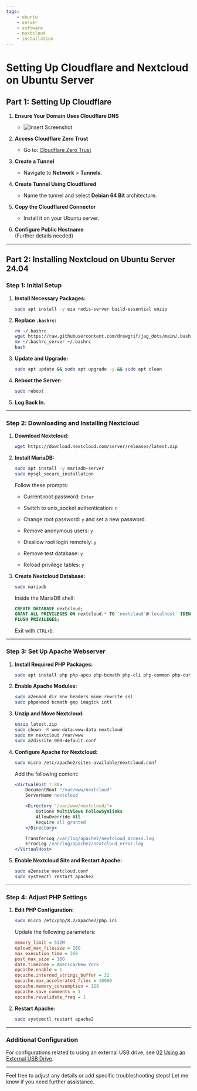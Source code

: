 ```yaml
---
tags:
    - ubuntu
    - server
    - software
    - nextcloud
    - installation
---
```


# Setting Up Cloudflare and Nextcloud on Ubuntu Server

## Part 1: Setting Up Cloudflare

1. **Ensure Your Domain Uses Cloudflare DNS**
   - ![Insert Screenshot](#)

2. **Access Cloudflare Zero Trust**
   - Go to: [Cloudflare Zero Trust](https://one.dash.cloudflare.com)

3. **Create a Tunnel**
   - Navigate to **Network** > **Tunnels**.

4. **Create Tunnel Using Cloudflared**
   - Name the tunnel and select **Debian 64 Bit** architecture.

5. **Copy the Cloudflared Connector**
   - Install it on your Ubuntu server.

6. **Configure Public Hostname**  
   (Further details needed)

---

## Part 2: Installing Nextcloud on Ubuntu Server 24.04

### Step 1: Initial Setup

1. **Install Necessary Packages:**

    ```bash
    sudo apt install -y eza redis-server build-essential unzip
    ```

2. **Replace `.bashrc`:**

    ```bash
    rm ~/.bashrc
    wget https://raw.githubusercontent.com/drewgrif/jag_dots/main/.bashrc_server
    mv ~/.bashrc_server ~/.bashrc
    bash
    ```

3. **Update and Upgrade:**

    ```bash
    sudo apt update && sudo apt upgrade -y && sudo apt clean
    ```

4. **Reboot the Server:**

    ```bash
    sudo reboot
    ```

5. **Log Back In.**

---

### Step 2: Downloading and Installing Nextcloud

1. **Download Nextcloud:**

    ```bash
    wget https://download.nextcloud.com/server/releases/latest.zip
    ```

2. **Install MariaDB:**

    ```bash
    sudo apt install -y mariadb-server
    sudo mysql_secure_installation
    ```

    Follow these prompts:
    
    * Current root password: `Enter`
    
    * Switch to unix_socket authentication: `n`
    
    * Change root password: `y` and set a new password.
    
    * Remove anonymous users: `y`
    
    * Disallow root login remotely: `y`
    
    * Remove test database: `y`
    
    * Reload privilege tables: `y`
    

3. **Create Nextcloud Database:**

    ```bash
    sudo mariadb
    ```

    Inside the MariaDB shell:

    ```sql
    CREATE DATABASE nextcloud;
    GRANT ALL PRIVILEGES ON nextcloud.* TO 'nextcloud'@'localhost' IDENTIFIED BY 'mypassword';
    FLUSH PRIVILEGES;
    ```

    Exit with `CTRL+D`.

---

### Step 3: Set Up Apache Webserver

1. **Install Required PHP Packages:**

    ```bash
    sudo apt install php php-apcu php-bcmath php-cli php-common php-curl php-gd php-gmp php-imagick php-intl php-mbstring php-mysql php-zip php-xml php-redis
    ```

2. **Enable Apache Modules:**

    ```bash
    sudo a2enmod dir env headers mime rewrite ssl
    sudo phpenmod bcmath gmp imagick intl
    ```

3. **Unzip and Move Nextcloud:**

    ```bash
    unzip latest.zip
    sudo chown -R www-data:www-data nextcloud
    sudo mv nextcloud /var/www
    sudo a2dissite 000-default.conf
    ```

4. **Configure Apache for Nextcloud:**

    ```bash
    sudo micro /etc/apache2/sites-available/nextcloud.conf
    ```

    Add the following content:

    ```apache
    <VirtualHost *:80>
        DocumentRoot "/var/www/nextcloud"
        ServerName nextcloud

        <Directory "/var/www/nextcloud/">
            Options MultiViews FollowSymlinks
            AllowOverride All
            Require all granted
        </Directory>

        TransferLog /var/log/apache2/nextcloud_access.log
        ErrorLog /var/log/apache2/nextcloud_error.log
    </VirtualHost>
    ```

5. **Enable Nextcloud Site and Restart Apache:**

    ```bash
    sudo a2ensite nextcloud.conf
    sudo systemctl restart apache2
    ```

---

### Step 4: Adjust PHP Settings

1. **Edit PHP Configuration:**

    ```bash
    sudo micro /etc/php/8.2/apache2/php.ini
    ```

    Update the following parameters:

    ```ini
    memory_limit = 512M
    upload_max_filesize = 16G
    max_execution_time = 360
    post_max_size = 16G
    date.timezone = America/New_York
    opcache.enable = 1
    opcache.interned_strings_buffer = 32
    opcache.max_accelerated_files = 10000
    opcache.memory_consumption = 128
    opcache.save_comments = 1
    opcache.revalidate_freq = 1
    ```

2. **Restart Apache:**

    ```bash
    sudo systemctl restart apache2
    ```

---

### Additional Configuration
For configurations related to using an external USB drive, see [02 Using an External USB Drive](#).

---

Feel free to adjust any details or add specific troubleshooting steps! Let me know if you need further assistance.
